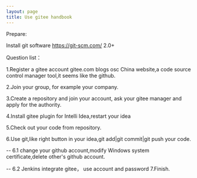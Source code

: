 ```yaml
---
layout: page
title: Use gitee handbook
---
```


Prepare:

Install git software https://git-scm.com/ 2.0+

Question list：

1.Register a gitee account gitee.com blogs osc China website,a code source control manager tool,it seems like the github.

2.Join your group, for example your company.

3.Create a repository and join your account, ask your gitee manager and apply for the authority.

4.Install gitee plugin for Intelli Idea,restart your idea

5.Check out your code from repository.

6.Use git,like right button in your idea,git add|git commit|git push your code.

   -- 6.1 change your github account,modify Windows system certificate,delete other's github account.
   
   -- 6.2 Jenkins integrate gitee， use account and password
7.Finish.